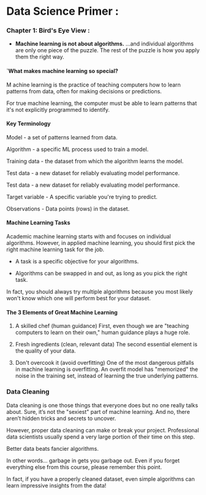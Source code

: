# Data Science Primer : 

### Chapter 1: Bird's Eye View : 

* **Machine learning is not about algorithms.** 
...and individual algorithms are only one piece of the puzzle. The rest of the puzzle is how you apply them the right way.

#### `What makes machine learning so special? 

M achine learning is the practice of teaching computers how to learn patterns from data, often for making decisions or predictions.

For true machine learning, the computer must be able to learn patterns that it's not explicitly programmed to identify.

#### Key Terminology 

Model - a set of patterns learned from data.

Algorithm - a specific ML process used to train a model.

Training data - the dataset from which the algorithm learns the model.

Test data - a new dataset for reliably evaluating model performance.

Test data - a new dataset for reliably evaluating model performance.

Target variable - A specific variable you're trying to predict.

Observations - Data points (rows) in the dataset.

#### Machine Learning Tasks

Academic machine learning starts with and focuses on individual algorithms. However, in applied machine learning, you should first pick the right machine learning task for the job.

* A task is a specific objective for your algorithms.

* Algorithms can be swapped in and out, as long as you pick the right task.

In fact, you should always try multiple algorithms because you most likely won't know which one will perform best for your dataset.

#### The 3 Elements of Great Machine Learning

1. A skilled chef (human guidance)
First, even though we are "teaching computers to learn on their own," human guidance plays a huge role.

2. Fresh ingredients (clean, relevant data)
The second essential element is the quality of your data.

3.  Don't overcook it (avoid overfitting)
One of the most dangerous pitfalls in machine learning is overfitting. An overfit model has "memorized" the noise in the training set, instead of learning the true underlying patterns.

### Data Cleaning


Data cleaning is one those things that everyone does but no one really talks about. Sure, it’s not the "sexiest" part of machine learning. And no, there aren’t hidden tricks and secrets to uncover.

However, proper data cleaning can make or break your project. Professional data scientists usually spend a very large portion of their time on this step.

Better data beats fancier algorithms.

In other words... garbage in gets you garbage out. Even if you forget everything else from this course, please remember this point.

In fact, if you have a properly cleaned dataset, even simple algorithms can learn impressive insights from the data!
